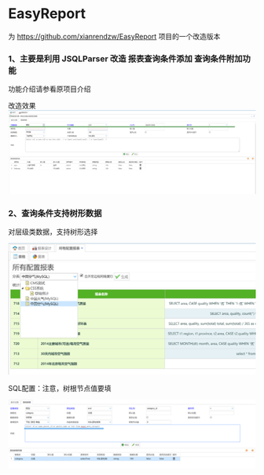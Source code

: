 EasyReport
==========

为 https://github.com/xianrendzw/EasyReport 项目的一个改造版本

### 1、主要是利用 JSQLParser 改造 报表查询条件添加 查询条件附加功能


功能介绍请参看原项目介绍

改造效果
![效果](https://github.com/chamsiin1982/chamsiin1982.github.com/blob/master/2018/02/06/%E4%BD%BF%E7%94%A8JSqlParser%E5%8A%A0%E5%BC%BA%E5%8A%A8%E6%80%81%E6%8B%BC%E6%8E%A5SQL/rebuild_after.png)

### 2、查询条件支持树形数据
对层级类数据，支持树形选择

![树形支持](./docs/images/tree_select.png)

SQL配置：注意，树根节点值要填

![SQL配置语句](./docs/images/sql_config.png)

